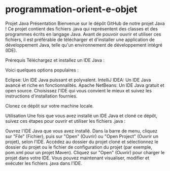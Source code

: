 # programmation-orient-e-objet
Projet Java
Présentation
Bienvenue sur le dépôt GitHub de notre projet Java ! Ce projet contient des fichiers .java qui représentent des classes et des programmes écrits en langage Java. Avant de pouvoir ouvrir et utiliser ces fichiers, il est préférable de télécharger et d'installer une application de développement Java, telle qu'un environnement de développement intégré (IDE).

Prérequis
Téléchargez et installez un IDE Java :

Voici quelques options populaires :

Eclipse: Un IDE Java puissant et polyvalent.
IntelliJ IDEA: Un IDE Java avancé et riche en fonctionnalités.
Apache NetBeans: Un IDE Java gratuit et open source.
Choisissez l'IDE qui vous convient le mieux et suivez les instructions d'installation fournies.

Clonez ce dépôt sur votre machine locale.

Utilisation
Une fois que vous avez installé un IDE Java et cloné ce dépôt, suivez ces étapes pour ouvrir et utiliser les fichiers .java :

Ouvrez l'IDE Java que vous avez installé.
Dans la barre de menu, cliquez sur "File" (Fichier), puis sur "Open" (Ouvrir) ou "Open Project" (Ouvrir un projet), selon l'IDE.
Accédez au dossier du projet cloné et sélectionnez le dossier du projet ou le fichier de configuration du projet (par exemple, pom.xml pour un projet Maven).
Cliquez sur "Open" (Ouvrir) pour charger le projet dans votre IDE.
Vous pouvez maintenant visualiser, modifier et exécuter les fichiers .java dans l'IDE.

